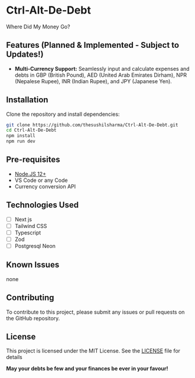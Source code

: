 # Ctrl-Alt-De-Debt
Where Did My Money Go?

## Features (Planned & Implemented - Subject to Updates!)

* **Multi-Currency Support:** Seamlessly input and calculate expenses and debts in  GBP (British Pound), AED (United Arab Emirates Dirham), NPR (Nepalese Rupee), INR (Indian Rupee), and JPY (Japanese Yen).

## Installation 
Clone the repository and install dependencies:

```bash
git clone https://github.com/thesushilsharma/Ctrl-Alt-De-Debt.git
cd Ctrl-Alt-De-Debt
npm install
npm run dev
```

## Pre-requisites

- [Node.JS 12+](https://nodejs.org/en/)
- VS Code or any Code
- Currency conversion API

## Technologies Used

- [ ] Next js
- [ ] Tailwind CSS
- [ ] Typescript
- [ ] Zod
- [ ] Postgresql Neon

## Known Issues

none

## Contributing

To contribute to this project, please submit any issues or pull requests on the GitHub repository.

## License

This project is licensed under the MIT License.  See the [LICENSE](LICENSE) file for details

**May your debts be few and your finances be ever in your favour!**
